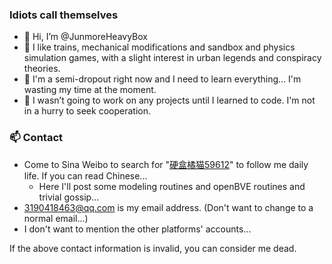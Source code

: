 ### Idiots call themselves
- 👋 Hi, I’m @JunmoreHeavyBox
- 👀 I like trains, mechanical modifications and sandbox and physics simulation games, with a slight interest in urban legends and conspiracy theories.
- 🌱 I'm a semi-dropout right now and I need to learn everything... I'm wasting my time at the moment.
- 💞️ I wasn’t going to work on any projects until I learned to code. I'm not in a hurry to seek cooperation.

### 📫 Contact
- Come to Sina Weibo to search for "[硬盒橘猫59612](http://weibo.com/u/7608228416/)" to follow me daily life. If you can read Chinese...
  - Here I'll post some modeling routines and openBVE routines and trivial gossip...
- 3190418463@qq.com is my email address. (Don't want to change to a normal email...)
- I don't want to mention the other platforms' accounts...

If the above contact information is invalid, you can consider me dead.



<!---
JunmoreHeavyBox/JunmoreHeavyBox is a ✨ special ✨ repository because its `README.md` (this file) appears on your GitHub profile.
You can click the Preview link to take a look at your changes.
--->
